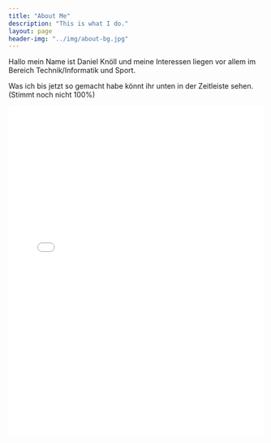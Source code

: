 ```yaml
---
title: "About Me"
description: "This is what I do."
layout: page
header-img: "../img/about-bg.jpg"
---
```


<p>Hallo mein Name ist Daniel Knöll und meine Interessen liegen vor allem im Bereich Technik/Informatik und Sport. </p> 
<p>Was ich bis jetzt so gemacht habe könnt ihr unten in der Zeitleiste sehen. (Stimmt noch nicht 100%)</p>

<iframe src='//cdn.knightlab.com/libs/timeline/latest/embed/index.html?source=0AikQUO1MvdBodFVMdHVhSE1oaWY0N3JCVThjeW5FbGc&font=Bevan-PotanoSans&maptype=osm&lang=de&height=650' width='100%' height='650' frameborder='0'></iframe>
